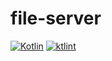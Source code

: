 # file-server

[![Kotlin](https://img.shields.io/badge/kotlin-1.6.0-blue.svg?logo=kotlin)](http://kotlinlang.org)
[![ktlint](https://img.shields.io/badge/code%20style-%E2%9D%A4-FF4081.svg)](https://ktlint.github.io/)
